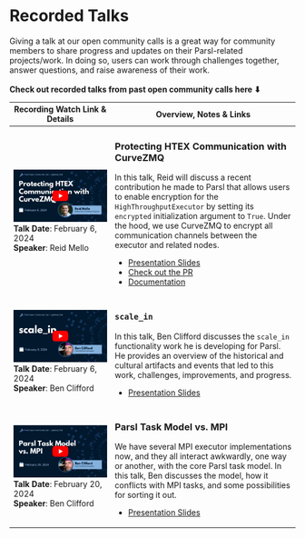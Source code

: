 # Recorded Talks
Giving a talk at our open community calls is a great way for community members to share progress and updates on their Parsl-related projects/work. In doing so, users can work through challenges together, answer questions, and raise awareness of their work. <br><br>**Check out recorded talks from past open community calls here ⬇**

|Recording Watch Link & Details| Overview, Notes & Links|
|--------------------|-------------------------|
|<a href="https://youtu.be/KoHvKnHTbWc?si=U8IgAfVm8daO4HgD" target="_blank"><img src="https://github.com/sophie-bui/parsl-community-playbook/blob/main/Files/images/020624_Reid-Mello.png" alt="A stylized video thumbnail graphic with talk title, speaker headshot, recording date, and a play button."></a>**Talk Date**: February 6, 2024<br>**Speaker**: Reid Mello|<h3>Protecting HTEX Communication with CurveZMQ</h3>In this talk, Reid will discuss a recent contribution he made to Parsl that allows users to enable encryption for the `HighThroughputExecutor` by setting its `encrypted` initialization argument to `True`. Under the hood, we use CurveZMQ to encrypt all communication channels between the executor and related nodes.<ul><li><a href="https://docs.google.com/presentation/d/1-V0-Mfg3pgrYL_kSFnb1pRD463GbQXN4TdXjlVIhbKo/edit?usp=sharing" target="_blank">Presentation Slides</a></li><li><a href="https://github.com/Parsl/parsl/pull/3030" target="_blank">Check out the PR</a></li><li><a href="https://parsl.readthedocs.io/en/stable/userguide/execution.html#encryption" target="_blank">Documentation</a></li></ul>|
|<a href="https://youtu.be/IkMmUpyt50o?si=RZWmzSnpdnJRSRZM" target="_blank"><img src="https://github.com/sophie-bui/parsl-community-playbook/blob/main/Files/images/020624_Ben-Clifford.png" alt="A stylized video thumbnail graphic with talk title, speaker headshot, recording date, and a play button."></a>**Talk Date**: February 6, 2024<br>**Speaker**: Ben Clifford|<h3>`scale_in`</h3>In this talk, Ben Clifford discusses the `scale_in` functionality work he is developing for Parsl. He provides an overview of the historical and cultural artifacts and events that led to this work, challenges, improvements, and progress.<ul><li><a href="https://docs.google.com/presentation/d/1dhwUGpQsBzbnG8MIoMgnnV2E54jUMM0iAOlW3413Xog/edit#slide=id.p" target="_blank">Presentation Slides</a></li></ul>|
|<a href="https://youtu.be/xMlI_4gp3NY?si=MRqpbDflgB1zimTa" target="_blank"><img src="https://github.com/sophie-bui/parsl-community-playbook/blob/main/Files/images/022024_Ben-Clifford.png" alt="A stylized video thumbnail graphic with talk title, speaker headshot, recording date, and a play button."></a>**Talk Date**: February 20, 2024<br>**Speaker**: Ben Clifford|<h3>Parsl Task Model vs. MPI</h3>We have several MPI executor implementations now, and they all interact awkwardly, one way or another, with the core Parsl task model. In this talk, Ben discusses the model, how it conflicts with MPI tasks, and some possibilities for sorting it out.<ul><li><a href="https://docs.google.com/presentation/d/1831NYkd538ObysGJYNKWFqHzexhHGkP0UlmlQv9GMZ4" target="_blank">Presentation Slides</a></li></ul>|

